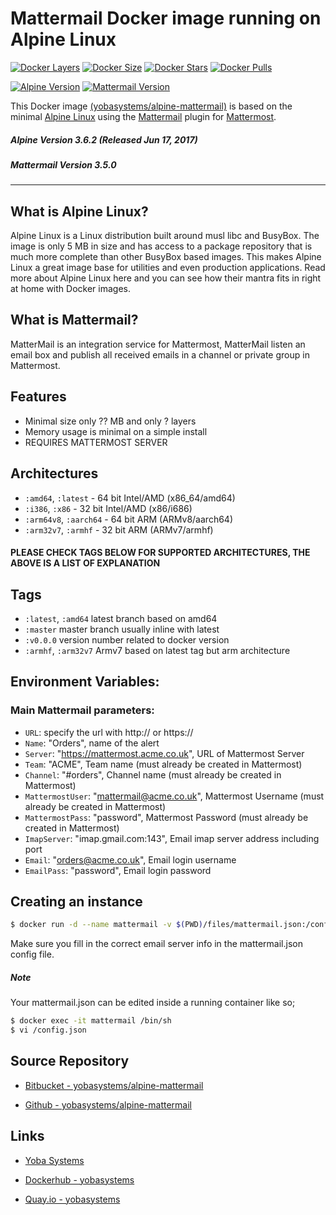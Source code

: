 # Mattermail Docker image running on Alpine Linux

[![Docker Layers](https://img.shields.io/badge/docker%20layers-5-blue.svg?maxAge=2592000?style=flat-square)](https://hub.docker.com/r/yobasystems/alpine-mattermail/) [![Docker Size](https://img.shields.io/badge/docker%20size-17.1%20MB-blue.svg?maxAge=2592000?style=flat-square)](https://hub.docker.com/r/yobasystems/alpine-mattermail/) [![Docker Stars](https://img.shields.io/docker/stars/yobasystems/alpine-mattermail.svg?maxAge=2592000?style=flat-square)](https://hub.docker.com/r/yobasystems/alpine-mattermail/) [![Docker Pulls](https://img.shields.io/docker/pulls/yobasystems/alpine-mattermail.svg?maxAge=2592000?style=flat-square)](https://hub.docker.com/r/yobasystems/alpine-mattermail/)

[![Alpine Version](https://img.shields.io/badge/alpine%20version-v3.6.2-green.svg?maxAge=2592000?style=flat-square)](http://alpinelinux.org/) [![Mattermail Version](https://img.shields.io/badge/caddy%20version-v3.5.0-green.svg?maxAge=2592000?style=flat-square)](https://github.com/rodcorsi/mattermail)



This Docker image [(yobasystems/alpine-mattermail)](https://hub.docker.com/r/yobasystems/alpine-mattermail/) is based on the minimal [Alpine Linux](http://alpinelinux.org/)  using the [Mattermail](https://github.com/rodcorsi/mattermail) plugin for [Mattermost](https://about.mattermost.com/).

##### Alpine Version 3.6.2 (Released Jun 17, 2017)
##### Mattermail Version 3.5.0

----

## What is Alpine Linux?
Alpine Linux is a Linux distribution built around musl libc and BusyBox. The image is only 5 MB in size and has access to a package repository that is much more complete than other BusyBox based images. This makes Alpine Linux a great image base for utilities and even production applications. Read more about Alpine Linux here and you can see how their mantra fits in right at home with Docker images.

## What is Mattermail?
MatterMail is an integration service for Mattermost, MatterMail listen an email box and publish all received emails in a channel or private group in Mattermost.

## Features

  * Minimal size only ?? MB and only ? layers
  * Memory usage is minimal on a simple install
  * REQUIRES MATTERMOST SERVER

## Architectures

* ```:amd64```, ```:latest``` - 64 bit Intel/AMD (x86_64/amd64)
* ```:i386```, ```:x86``` - 32 bit Intel/AMD (x86/i686)
* ```:arm64v8```, ```:aarch64``` - 64 bit ARM (ARMv8/aarch64)
* ```:arm32v7```, ```:armhf``` - 32 bit ARM (ARMv7/armhf)

#### PLEASE CHECK TAGS BELOW FOR SUPPORTED ARCHITECTURES, THE ABOVE IS A LIST OF EXPLANATION

## Tags

* ```:latest```, ```:amd64``` latest branch based on amd64
* ```:master``` master branch usually inline with latest
* ```:v0.0.0``` version number related to docker version
* ```:armhf```, ```:arm32v7``` Armv7 based on latest tag but arm architecture


## Environment Variables:

### Main Mattermail parameters:
* `URL`: specify the url with http:// or https://
* `Name`: "Orders", name of the alert
* `Server`: "https://mattermost.acme.co.uk", URL of Mattermost Server
* `Team`: "ACME", Team name (must already be created in Mattermost)
* `Channel`: "#orders", Channel name (must already be created in Mattermost)
* `MattermostUser`: "mattermail@acme.co.uk", Mattermost Username (must already be created in Mattermost)
* `MattermostPass`: "password", Mattermost Password (must already be created in Mattermost)
* `ImapServer`: "imap.gmail.com:143", Email imap server address including port
* `Email`: "orders@acme.co.uk", Email login username
* `EmailPass`: "password", Email login password

## Creating an instance

```sh
$ docker run -d --name mattermail -v $(PWD)/files/mattermail.json:/config.json yobasystems/alpine-mattermail:latest
```

Make sure you fill in the correct email server info in the mattermail.json config file.


##### Note
Your mattermail.json can be edited inside a running container like so;

```sh
$ docker exec -it mattermail /bin/sh
$ vi /config.json
```


## Source Repository

* [Bitbucket - yobasystems/alpine-mattermail](https://bitbucket.org/yobasystems/alpine-mattermail/)

* [Github - yobasystems/alpine-mattermail](https://github.com/yobasystems/alpine-mattermail)

## Links

* [Yoba Systems](https://www.yobasystems.co.uk/)

* [Dockerhub - yobasystems](https://hub.docker.com/u/yobasystems/)

* [Quay.io - yobasystems](https://quay.io/organization/yobasystems)
